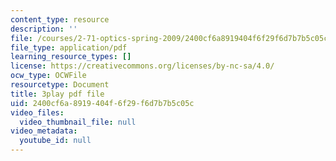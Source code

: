 ```yaml
---
content_type: resource
description: ''
file: /courses/2-71-optics-spring-2009/2400cf6a8919404f6f29f6d7b7b5c05c_933cBlGFDcs.pdf
file_type: application/pdf
learning_resource_types: []
license: https://creativecommons.org/licenses/by-nc-sa/4.0/
ocw_type: OCWFile
resourcetype: Document
title: 3play pdf file
uid: 2400cf6a-8919-404f-6f29-f6d7b7b5c05c
video_files:
  video_thumbnail_file: null
video_metadata:
  youtube_id: null
---
```

